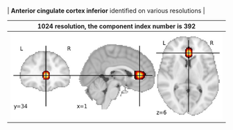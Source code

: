 


| **Anterior cingulate cortex inferior** identified on various resolutions |

| 1024 resolution, the component index number is 392|  
|:---:|  
| ![Component 1024](../1024/final/392.jpg "From component 1024: Anterior cingulate cortex inferior") |